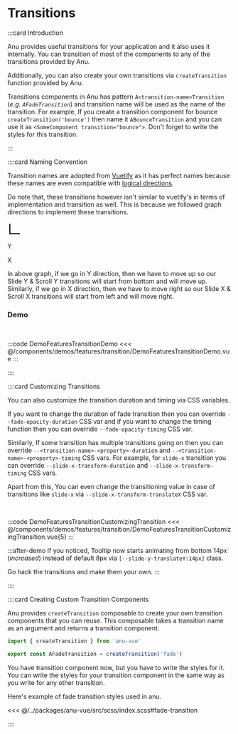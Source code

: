 <script lang="ts" setup>
import { ref } from 'vue';

const showFade = ref(false)
</script>

# Transitions

:::card Introduction

Anu provides useful transitions for your application and it also uses it internally. You can transition of most of the components to any of the transitions provided by Anu.

Additionally, you can also create your own transitions via `createTransition` function provided by Anu.

Transitions components in Anu has pattern `A<transition-name>Transition` (_e.g. `AFadeTransition`_) and transition name will be used as the name of the transition. For example, If you create a transition component for bounce `createTransition('bounce')` then name it `ABounceTransition` and you can use it as `<SomeComponent transition="bounce">`. Don't forget to write the styles for this transition. <i class="i-fluent-emoji-grinning-face-with-sweat"></i>

:::

::::card Naming Convention

Transition names are adopted from [Vuetify](https://vuetifyjs.com/en/styles/transitions/) as it has perfect names because these names are even compatible with [logical directions](https://developer.mozilla.org/en-US/docs/Web/CSS/CSS_Logical_Properties).

Do note that, these transitions however isn't similar to vuetify's in terms of implementation and transition as well. This is because we followed graph directions to implement these transitions.

<svg xmlns="http://www.w3.org/2000/svg" width="32" height="32" viewBox="0 0 24 24"><path fill="currentColor" d="M4 21h17v-2H5V3H3v17a1 1 0 0 0 1 1z"/></svg>

Y <i class="i-bx-up-arrow-alt"></i>

X <i class="i-bx-right-arrow-alt"></i>

In above graph, if we go in Y direction, then we have to move up so our Slide Y & Scroll Y transitions will start from bottom and will move up. Similarly, if we go in X direction, then we have to move right so our Slide X & Scroll X transitions will start from left and will move right.

### Demo

<br>

:::code DemoFeaturesTransitionDemo
<<< @/components/demos/features/transition/DemoFeaturesTransitionDemo.vue
:::

::::

<!-- 👉 Customizing Transitions -->
::::card Customizing Transitions

You can also customize the transition duration and timing via CSS variables.

If you want to change the duration of fade transition then you can override `--fade-opacity-duration` CSS var and if you want to change the timing function then you can override `--fade-opacity-timing` CSS var.

Similarly, If some transition has multiple transitions going on then you can override `--<transition-name>-<property>-duration` and `--<transition-name>-<property>-timing` CSS vars. For example, for `slide-x` transition you can override `--slide-x-transform-duration` and `--slide-x-transform-timing` CSS vars.

Apart from this, You can even change the transitioning value in case of transitions like `slide-x` via `--slide-x-transform-translateX` CSS var.

<br>

:::code DemoFeaturesTransitionCustomizingTransition
<<< @/components/demos/features/transition/DemoFeaturesTransitionCustomizingTransition.vue{5}
:::

:::after-demo
If you noticed, Tooltip now starts animating from bottom 14px (_increased_) instead of default 8px via `[--slide-y-translateY:14px]` class.

Go hack the transitions and make them your own. <i class="i-fluent-emoji-smiling-face-with-sunglasses"></i>
:::

::::

<!-- 👉 Creating Custom Transition Components -->
::::card Creating Custom Transition Components

Anu provides `createTransition` composable to create your own transition components that you can reuse. This composable takes a transition name as an argument and returns a transition component.

```ts
import { createTransition } from 'anu-vue'

export const AFadeTransition = createTransition('fade')
```

You have transition component now, but you have to write the styles for it. You can write the styles for your transition component in the same way as you write for any other transition.

Here's example of fade transition styles used in anu.

<<< @/../packages/anu-vue/src/scss/index.scss#fade-transition

::::
